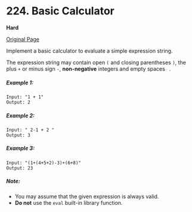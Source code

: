 # 224. Basic Calculator

**Hard**

[Original Page](https://leetcode.com/problems/basic-calculator/)

Implement a basic calculator to evaluate a simple expression string.

The expression string may contain open `(` and closing parentheses `)`, the plus `+` or minus sign `-`, __non-negative__ integers and empty spaces ` `.

##### Example 1:
```
Input: "1 + 1"
Output: 2
```

##### Example 2:
```
Input: " 2-1 + 2 "
Output: 3
```

##### Example 3:
```
Input: "(1+(4+5+2)-3)+(6+8)"
Output: 23
```

##### Note:
- You may assume that the given expression is always valid.
- __Do not__ use the `eval` built-in library function.
